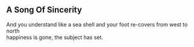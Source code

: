 A Song Of Sincerity
-------------------
And you understand like a sea shell and your foot re-covers from west to north  
happiness is gone, the subject has set.  
